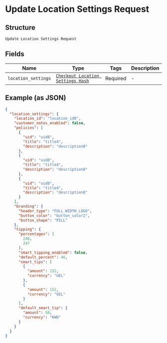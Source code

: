 
# Update Location Settings Request

## Structure

`Update Location Settings Request`

## Fields

| Name | Type | Tags | Description |
|  --- | --- | --- | --- |
| `location_settings` | [`Checkout Location Settings Hash`](../../doc/models/checkout-location-settings.md) | Required | - |

## Example (as JSON)

```json
{
  "location_settings": {
    "location_id": "location_id0",
    "customer_notes_enabled": false,
    "policies": [
      {
        "uid": "uid8",
        "title": "title4",
        "description": "description8"
      },
      {
        "uid": "uid8",
        "title": "title4",
        "description": "description8"
      },
      {
        "uid": "uid8",
        "title": "title4",
        "description": "description8"
      }
    ],
    "branding": {
      "header_type": "FULL_WIDTH_LOGO",
      "button_color": "button_color2",
      "button_shape": "PILL"
    },
    "tipping": {
      "percentages": [
        246,
        247
      ],
      "smart_tipping_enabled": false,
      "default_percent": 46,
      "smart_tips": [
        {
          "amount": 152,
          "currency": "GEL"
        },
        {
          "amount": 152,
          "currency": "GEL"
        }
      ],
      "default_smart_tip": {
        "amount": 58,
        "currency": "KWD"
      }
    }
  }
}
```

